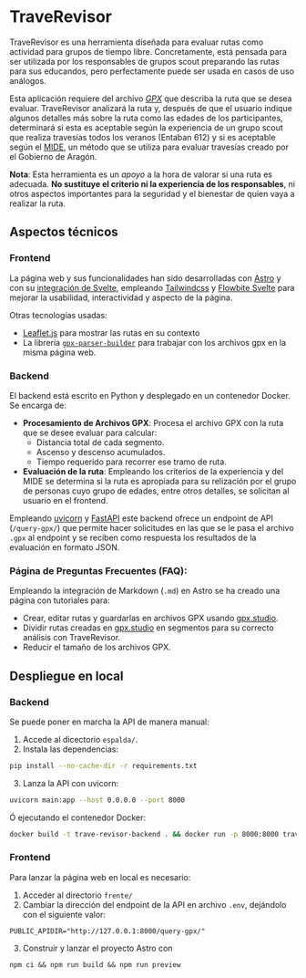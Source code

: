 # TraveRevisor

TraveRevisor es una herramienta diseñada para evaluar rutas como actividad para grupos de tiempo libre. Concretamente, está pensada para ser utilizada por los responsables de grupos scout preparando las rutas para sus educandos, pero perfectamente puede ser usada en casos de uso análogos. 


Esta aplicación requiere del archivo *[GPX](https://es.wikipedia.org/wiki/GPX#:~:text=GPX%20(GPS%20Exchange%20Format)%20es%20un%20formato%20de%20datos%20XML%20ligero%20para%20el%20intercambio%20de%20datos%20GPS%20entre%20aplicaciones%20y%20servicios%20web%20en%20Internet.%20Se%20puede%20usar%20para%20describir%20puntos%20de%20paso%20(waypoints)%2C%20rutas%20(routes)%20y%20recorridos%20(tracks).)* que describa la ruta que se desea evaluar.
TraveRevisor analizará la ruta y, después de que el usuario indique algunos detalles más sobre la ruta como las edades de los participantes, determinará si esta es aceptable según la experiencia de un grupo scout que realiza travesías todos los veranos (Entaban 612) y si es aceptable según el [MIDE](https://montanasegura.com/el-mide/), un método que se utiliza para evaluar travesías creado por el Gobierno de Aragón.


**Nota**: Esta herramienta es un *apoyo* a la hora de valorar si una ruta es adecuada. **No sustituye el criterio ni la experiencia de los responsables**, ni otros aspectos importantes para la seguridad y el bienestar de quien vaya a realizar la ruta.

## Aspectos técnicos

### Frontend
La página web y sus funcionalidades han sido desarrolladas con [Astro](https://astro.build/) y con su [integración de Svelte](https://docs.astro.build/en/guides/integrations-guide/svelte/), empleando [Tailwindcss](https://tailwindcss.com/) y [Flowbite Svelte](https://flowbite-svelte.com/) para mejorar la usabilidad, interactividad y aspecto de la página.

Otras tecnologías usadas:
- [Leaflet.js](https://leafletjs.com/) para mostrar las rutas en su contexto
- La librería [`gpx-parser-builder`](https://www.npmjs.com/package/gpx-parser-builder) para trabajar con los archivos gpx en la misma página web.

### Backend
El backend está escrito en Python y desplegado en un contenedor Docker. Se encarga de:
- **Procesamiento de Archivos GPX**: Procesa el archivo GPX con la ruta que se desee evaluar para calcular:
  - Distancia total de cada segmento.
  - Ascenso y descenso acumulados.
  - Tiempo requerido para recorrer ese tramo de ruta.
- **Evaluación de la ruta**: Empleando los criterios de la experiencia y del MIDE se determina si la ruta es apropiada para su relización por el grupo de personas cuyo grupo de edades, entre otros detalles, se solicitan al usuario en el frontend.

Empleando [uvicorn](https://www.uvicorn.org/) y [FastAPI](https://fastapi.tiangolo.com/) este backend ofrece un endpoint de API (`/query-gpx/`) que permite hacer solicitudes en las que se le pasa el archivo `.gpx` al endpoint y se reciben como respuesta los resultados de la evaluación en formato JSON.


### Página de Preguntas Frecuentes (FAQ): 
Empleando la integración de Markdown (`.md`) en Astro se ha creado una página con tutoriales para:
  - Crear, editar rutas y guardarlas en archivos GPX usando [gpx.studio](https://gpx.studio).
  - Dividir rutas creadas en [gpx.studio](https://gpx.studio) en segmentos para su correcto análisis con TraveRevisor.
  - Reducir el tamaño de los archivos GPX.

## Despliegue en local

### Backend
Se puede poner en marcha la API de manera manual:
1. Accede al dicectorio `espalda/`.
2. Instala las dependencias:
  ```bash
  pip install --no-cache-dir -r requirements.txt
  ```

3. Lanza la API con uvicorn:   
  ```bash
  uvicorn main:app --host 0.0.0.0 --port 8000
  ```
Ó ejecutando el contenedor Docker:

  ```bash
  docker build -t trave-revisor-backend . && docker run -p 8000:8000 trave-revisor-backend
  ```

### Frontend
Para lanzar la página web en local es necesario:
1. Acceder al directorio `frente/`
2. Cambiar la dirección del endpoint de la API en archivo `.env`, dejándolo con el siguiente valor:
  ```
  PUBLIC_APIDIR="http://127.0.0.1:8000/query-gpx/"
  ```
3. Construir y lanzar el proyecto Astro con 
  ```
  npm ci && npm run build && npm run preview
  ```

